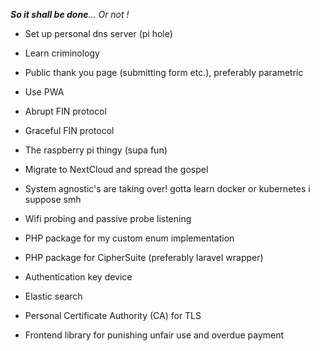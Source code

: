  _**So it shall be done**... Or not !_
 
 - Set up personal dns server (pi hole)
 - Learn criminology
 - Public thank you page (submitting form etc.), preferably parametric
 - Use PWA 
 - Abrupt FIN protocol
 - Graceful FIN protocol
 - The raspberry pi thingy (supa fun)
 - Migrate to NextCloud and spread the gospel
 - System agnostic's are taking over! gotta learn docker or kubernetes i suppose smh
 - Wifi probing and passive probe listening


 - PHP package for my custom enum implementation
 - PHP package for CipherSuite (preferably laravel wrapper)

 - Authentication key device 
 - Elastic search


 - Personal Certificate Authority (CA) for TLS


 - Frontend library for punishing unfair use and overdue payment
